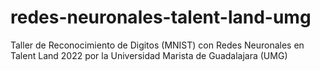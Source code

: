 # redes-neuronales-talent-land-umg
Taller de Reconocimiento de Digitos (MNIST) con Redes Neuronales en Talent Land 2022 por la Universidad Marista de Guadalajara (UMG)
